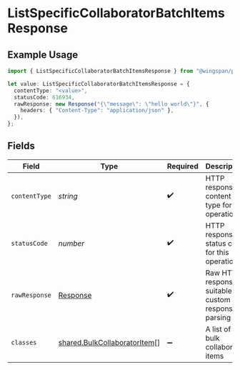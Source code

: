 # ListSpecificCollaboratorBatchItemsResponse

## Example Usage

```typescript
import { ListSpecificCollaboratorBatchItemsResponse } from "@wingspan/payments/sdk/models/operations";

let value: ListSpecificCollaboratorBatchItemsResponse = {
  contentType: "<value>",
  statusCode: 616934,
  rawResponse: new Response("{\"message\": \"hello world\"}", {
    headers: { "Content-Type": "application/json" },
  }),
};
```

## Fields

| Field                                                                               | Type                                                                                | Required                                                                            | Description                                                                         |
| ----------------------------------------------------------------------------------- | ----------------------------------------------------------------------------------- | ----------------------------------------------------------------------------------- | ----------------------------------------------------------------------------------- |
| `contentType`                                                                       | *string*                                                                            | :heavy_check_mark:                                                                  | HTTP response content type for this operation                                       |
| `statusCode`                                                                        | *number*                                                                            | :heavy_check_mark:                                                                  | HTTP response status code for this operation                                        |
| `rawResponse`                                                                       | [Response](https://developer.mozilla.org/en-US/docs/Web/API/Response)               | :heavy_check_mark:                                                                  | Raw HTTP response; suitable for custom response parsing                             |
| `classes`                                                                           | [shared.BulkCollaboratorItem](../../../sdk/models/shared/bulkcollaboratoritem.md)[] | :heavy_minus_sign:                                                                  | A list of bulk collaborator items                                                   |